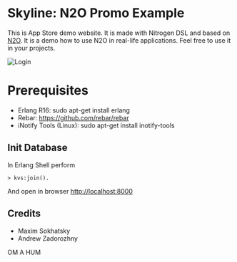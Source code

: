 Skyline: N2O Promo Example
==========================

This is App Store demo website.
It is made with Nitrogen DSL and based on [N2O](https://github.com/5HT/n2o).
It is a demo how to use N2O in real-life applications.
Feel free to use it in your projects.

![Login](http://synrc.com/lj/N2O+Bootstrap.png)

Prerequisites
=============

* Erlang R16: sudo apt-get install erlang
* Rebar: https://github.com/rebar/rebar
* iNotify Tools (Linux): sudo apt-get install inotify-tools

Init Database
-------------

In Erlang Shell perform

    > kvs:join().

And open in browser [http://localhost:8000](http://localhost:8000)

Credits
-------

* Maxim Sokhatsky
* Andrew Zadorozhny

OM A HUM
